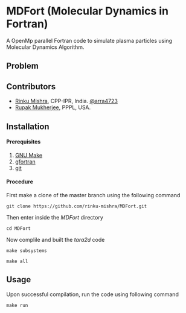 # MDFort (Molecular Dynamics in Fortran)

A OpenMp parallel Fortran code to simulate plasma particles using Molecular Dynamics Algorithm.

## Problem
<!--Rayleigh Problem = gas between 2 plates ([Alexander & Garcia, 1997](https://doi.org/10.1063/1.168619)) -->

## Contributors
- [Rinku Mishra](https://github.com/rinku-mishra), CPP-IPR, India. [@arra4723](https://twitter.com/arra4723)
- [Rupak Mukherjee](https://github.com/RupakMukherjee), PPPL, USA.

Installation
------------
#### Prerequisites
1. [GNU Make](https://www.gnu.org/software/make/)
2. [gfortran](https://gcc.gnu.org/fortran/)
3. [git](https://git-scm.com/)

#### Procedure
First make a clone of the master branch using the following command
```shell
git clone https://github.com/rinku-mishra/MDFort.git
```
Then enter inside the *MDFort* directory
```shell
cd MDFort
```
Now complile and built the *tara2d* code
```shell
make subsystems
``` 

```shell
make all
``` 
Usage
-----
Upon successful compilation, run the code using following command
```shell
make run
```
